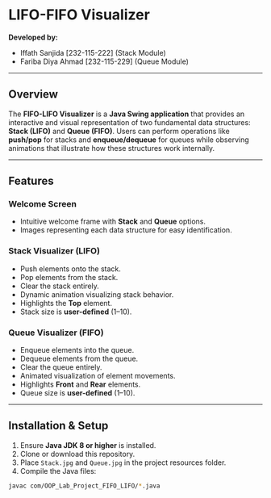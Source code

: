 # LIFO-FIFO Visualizer

**Developed by:**  
- Iffath Sanjida [232-115-222] (Stack Module)  
- Fariba Diya Ahmad [232-115-229] (Queue Module)  

---

## Overview
The **FIFO-LIFO Visualizer** is a **Java Swing application** that provides an interactive and visual representation of two fundamental data structures: **Stack (LIFO)** and **Queue (FIFO)**. Users can perform operations like **push/pop** for stacks and **enqueue/dequeue** for queues while observing animations that illustrate how these structures work internally.

---

## Features

### Welcome Screen
- Intuitive welcome frame with **Stack** and **Queue** options.  
- Images representing each data structure for easy identification.  

### Stack Visualizer (LIFO)
- Push elements onto the stack.  
- Pop elements from the stack.  
- Clear the stack entirely.  
- Dynamic animation visualizing stack behavior.  
- Highlights the **Top** element.  
- Stack size is **user-defined** (1–10).  

### Queue Visualizer (FIFO)
- Enqueue elements into the queue.  
- Dequeue elements from the queue.  
- Clear the queue entirely.  
- Animated visualization of element movements.  
- Highlights **Front** and **Rear** elements.  
- Queue size is **user-defined** (1–10).  

---

## Installation & Setup
1. Ensure **Java JDK 8 or higher** is installed.  
2. Clone or download this repository.  
3. Place `Stack.jpg` and `Queue.jpg` in the project resources folder.  
4. Compile the Java files:
```bash
javac com/OOP_Lab_Project_FIFO_LIFO/*.java
